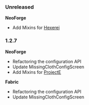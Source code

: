 ### Unreleased

**NeoForge**

- Add Mixins for [Hexerei](https://www.curseforge.com/minecraft/mc-mods/hexerei)

### 1.2.7

**NeoForge**

- Refactoring the configuration API
- Update MissingClothConfigScreen
- Add Mixins for [ProjectE](https://www.curseforge.com/minecraft/mc-mods/projecte)

**Fabric**

- Refactoring the configuration API
- Update MissingClothConfigScreen
